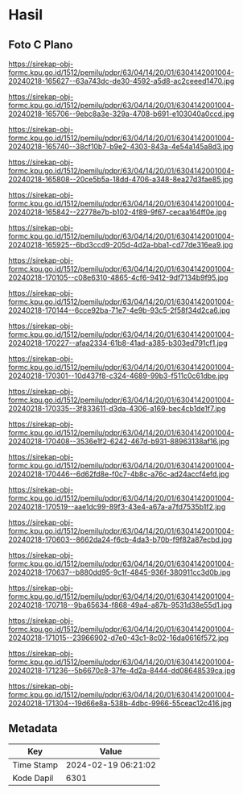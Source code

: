 # Hasil

## Foto C Plano

https://sirekap-obj-formc.kpu.go.id/1512/pemilu/pdpr/63/04/14/20/01/6304142001004-20240218-165627--63a743dc-de30-4592-a5d8-ac2ceeed1470.jpg

https://sirekap-obj-formc.kpu.go.id/1512/pemilu/pdpr/63/04/14/20/01/6304142001004-20240218-165706--9ebc8a3e-329a-4708-b691-e103040a0ccd.jpg

https://sirekap-obj-formc.kpu.go.id/1512/pemilu/pdpr/63/04/14/20/01/6304142001004-20240218-165740--38cf10b7-b9e2-4303-843a-4e54a145a8d3.jpg

https://sirekap-obj-formc.kpu.go.id/1512/pemilu/pdpr/63/04/14/20/01/6304142001004-20240218-165808--20ce5b5a-18dd-4706-a348-8ea27d3fae85.jpg

https://sirekap-obj-formc.kpu.go.id/1512/pemilu/pdpr/63/04/14/20/01/6304142001004-20240218-165842--22778e7b-b102-4f89-9f67-cecaa164ff0e.jpg

https://sirekap-obj-formc.kpu.go.id/1512/pemilu/pdpr/63/04/14/20/01/6304142001004-20240218-165925--6bd3ccd9-205d-4d2a-bba1-cd77de316ea9.jpg

https://sirekap-obj-formc.kpu.go.id/1512/pemilu/pdpr/63/04/14/20/01/6304142001004-20240218-170105--c08e6310-4865-4cf6-9412-9df7134b9f95.jpg

https://sirekap-obj-formc.kpu.go.id/1512/pemilu/pdpr/63/04/14/20/01/6304142001004-20240218-170144--6cce92ba-71e7-4e9b-93c5-2f58f34d2ca6.jpg

https://sirekap-obj-formc.kpu.go.id/1512/pemilu/pdpr/63/04/14/20/01/6304142001004-20240218-170227--afaa2334-61b8-41ad-a385-b303ed791cf1.jpg

https://sirekap-obj-formc.kpu.go.id/1512/pemilu/pdpr/63/04/14/20/01/6304142001004-20240218-170301--10d437f8-c324-4689-99b3-f511c0c61dbe.jpg

https://sirekap-obj-formc.kpu.go.id/1512/pemilu/pdpr/63/04/14/20/01/6304142001004-20240218-170335--3f833611-d3da-4306-a169-bec4cb1de1f7.jpg

https://sirekap-obj-formc.kpu.go.id/1512/pemilu/pdpr/63/04/14/20/01/6304142001004-20240218-170408--3536e1f2-6242-467d-b931-88963138af16.jpg

https://sirekap-obj-formc.kpu.go.id/1512/pemilu/pdpr/63/04/14/20/01/6304142001004-20240218-170446--6d62fd8e-f0c7-4b8c-a76c-ad24accf4efd.jpg

https://sirekap-obj-formc.kpu.go.id/1512/pemilu/pdpr/63/04/14/20/01/6304142001004-20240218-170519--aae1dc99-89f3-43e4-a67a-a7fd7535b1f2.jpg

https://sirekap-obj-formc.kpu.go.id/1512/pemilu/pdpr/63/04/14/20/01/6304142001004-20240218-170603--8662da24-f6cb-4da3-b70b-f9f82a87ecbd.jpg

https://sirekap-obj-formc.kpu.go.id/1512/pemilu/pdpr/63/04/14/20/01/6304142001004-20240218-170637--b880dd95-9c1f-4845-936f-380911cc3d0b.jpg

https://sirekap-obj-formc.kpu.go.id/1512/pemilu/pdpr/63/04/14/20/01/6304142001004-20240218-170718--9ba65634-f868-49a4-a87b-9531d38e55d1.jpg

https://sirekap-obj-formc.kpu.go.id/1512/pemilu/pdpr/63/04/14/20/01/6304142001004-20240218-171015--23966902-d7e0-43c1-8c02-16da0616f572.jpg

https://sirekap-obj-formc.kpu.go.id/1512/pemilu/pdpr/63/04/14/20/01/6304142001004-20240218-171236--5b6670c8-37fe-4d2a-8444-dd08648539ca.jpg

https://sirekap-obj-formc.kpu.go.id/1512/pemilu/pdpr/63/04/14/20/01/6304142001004-20240218-171304--19d66e8a-538b-4dbc-9966-55ceac12c416.jpg


## Metadata

| Key        | Value               |
| ---------- | ------------------- |
| Time Stamp | 2024-02-19 06:21:02 |
| Kode Dapil | 6301                |



